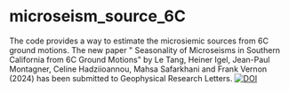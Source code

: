 # microseism_source_6C
The code provides a way to estimate the microsiemic sources from 6C ground motions. 
The new paper " Seasonality of Microseisms in Southern California from 6C Ground Motions" by Le Tang, Heiner Igel, Jean-Paul Montagner, Celine Hadziioannou, Mahsa Safarkhani and Frank Vernon (2024) has been submitted to Geophysical Research Letters.
[![DOI](https://zenodo.org/badge/862252961.svg)](https://zenodo.org/doi/10.5281/zenodo.13832769)
